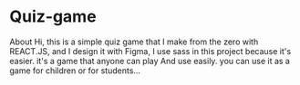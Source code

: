 # Quiz-game
 About Hi, this is a simple quiz game that I make from the zero with REACT.JS, and I design it with Figma, I use sass in this project because it's easier. it's a game that anyone can play And use easily. you can use it as a game for children or for students...
